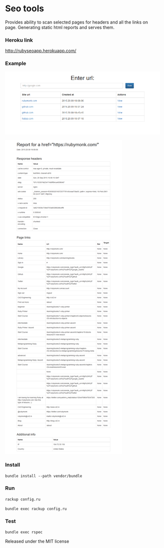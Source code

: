 # Seo tools

Provides ability to scan selected pages for headers and all the links on page. Generating static html reports and serves them.

### Heroku link

http://rubyseoapp.herokuapp.com/

### Example

![Index image](https://raw.githubusercontent.com/Faulik/ruby_seo_tools/master/public/img/index_page.png)

![Report image](https://raw.githubusercontent.com/Faulik/ruby_seo_tools/master/public/img/report_page.png)

### Install
  
`bundle install --path vendor/bundle`

### Run
  
`rackup config.ru`

`bundle exec rackup config.ru`

### Test

`bundle exec rspec`

Released under the MIT license
